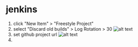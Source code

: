 # jenkins

1) click "New Item" > "Freestyle Project"
2) select "Discard old builds" > Log Rotation > 30
![alt text](https://github.com/ManaliPatel/jenkins/master/iOS/discard.png)
3) set github project url
![alt text](https://github.com/ManaliPatel/jenkins/master/iOS/githubProject.png)
4)
